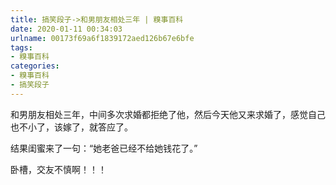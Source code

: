 ```yaml
---
title: 搞笑段子->和男朋友相处三年 | 糗事百科
date: 2020-01-11 00:34:03
urlname: 00173f69a6f1839172aed126b67e6bfe
tags: 
- 糗事百科
categories:
- 糗事百科
- 搞笑段子
---
```

和男朋友相处三年，中间多次求婚都拒绝了他，然后今天他又来求婚了，感觉自己也不小了，该嫁了，就答应了。

结果闺蜜来了一句：“她老爸已经不给她钱花了。”

卧槽，交友不慎啊！！！


